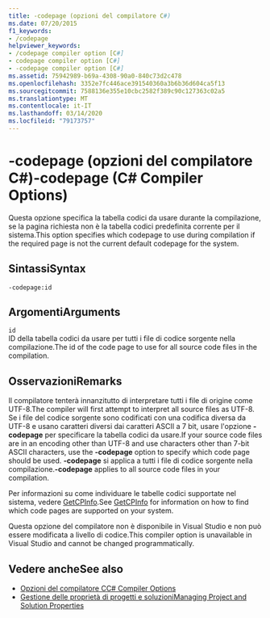 ```yaml
---
title: -codepage (opzioni del compilatore C#)
ms.date: 07/20/2015
f1_keywords:
- /codepage
helpviewer_keywords:
- /codepage compiler option [C#]
- codepage compiler option [C#]
- -codepage compiler option [C#]
ms.assetid: 75942989-b69a-4308-90a0-840c73d2c478
ms.openlocfilehash: 3352e7fc446ace391540360a3b6b36d604ca5f13
ms.sourcegitcommit: 7588136e355e10cbc2582f389c90c127363c02a5
ms.translationtype: MT
ms.contentlocale: it-IT
ms.lasthandoff: 03/14/2020
ms.locfileid: "79173757"
---
```

# <a name="-codepage-c-compiler-options"></a><span data-ttu-id="1d79d-102">-codepage (opzioni del compilatore C#)</span><span class="sxs-lookup"><span data-stu-id="1d79d-102">-codepage (C# Compiler Options)</span></span>
<span data-ttu-id="1d79d-103">Questa opzione specifica la tabella codici da usare durante la compilazione, se la pagina richiesta non è la tabella codici predefinita corrente per il sistema.</span><span class="sxs-lookup"><span data-stu-id="1d79d-103">This option specifies which codepage to use during compilation if the required page is not the current default codepage for the system.</span></span>  
  
## <a name="syntax"></a><span data-ttu-id="1d79d-104">Sintassi</span><span class="sxs-lookup"><span data-stu-id="1d79d-104">Syntax</span></span>  
  
```console  
-codepage:id  
```  
  
## <a name="arguments"></a><span data-ttu-id="1d79d-105">Argomenti</span><span class="sxs-lookup"><span data-stu-id="1d79d-105">Arguments</span></span>  
 `id`  
 <span data-ttu-id="1d79d-106">ID della tabella codici da usare per tutti i file di codice sorgente nella compilazione.</span><span class="sxs-lookup"><span data-stu-id="1d79d-106">The id of the code page to use for all source code files in the compilation.</span></span>  
  
## <a name="remarks"></a><span data-ttu-id="1d79d-107">Osservazioni</span><span class="sxs-lookup"><span data-stu-id="1d79d-107">Remarks</span></span>  
 <span data-ttu-id="1d79d-108">Il compilatore tenterà innanzitutto di interpretare tutti i file di origine come UTF-8.</span><span class="sxs-lookup"><span data-stu-id="1d79d-108">The compiler will first attempt to interpret all source files as UTF-8.</span></span> <span data-ttu-id="1d79d-109">Se i file del codice sorgente sono codificati con una codifica diversa da UTF-8 e usano caratteri diversi dai caratteri ASCII a 7 bit, usare l'opzione **-codepage** per specificare la tabella codici da usare.</span><span class="sxs-lookup"><span data-stu-id="1d79d-109">If your source code files are in an encoding other than UTF-8 and use characters other than 7-bit ASCII characters, use the **-codepage** option to specify which code page should be used.</span></span> <span data-ttu-id="1d79d-110">**-codepage** si applica a tutti i file di codice sorgente nella compilazione.</span><span class="sxs-lookup"><span data-stu-id="1d79d-110">**-codepage** applies to all source code files in your compilation.</span></span>  

 <span data-ttu-id="1d79d-111">Per informazioni su come individuare le tabelle codici supportate nel sistema, vedere [GetCPInfo](/windows/desktop/api/winnls/nf-winnls-getcpinfo).</span><span class="sxs-lookup"><span data-stu-id="1d79d-111">See [GetCPInfo](/windows/desktop/api/winnls/nf-winnls-getcpinfo) for information on how to find which code pages are supported on your system.</span></span>  
  
 <span data-ttu-id="1d79d-112">Questa opzione del compilatore non è disponibile in Visual Studio e non può essere modificata a livello di codice.</span><span class="sxs-lookup"><span data-stu-id="1d79d-112">This compiler option is unavailable in Visual Studio and cannot be changed programmatically.</span></span>  
  
## <a name="see-also"></a><span data-ttu-id="1d79d-113">Vedere anche</span><span class="sxs-lookup"><span data-stu-id="1d79d-113">See also</span></span>

- [<span data-ttu-id="1d79d-114">Opzioni del compilatore C</span><span class="sxs-lookup"><span data-stu-id="1d79d-114">C# Compiler Options</span></span>](./index.md)
- [<span data-ttu-id="1d79d-115">Gestione delle proprietà di progetti e soluzioni</span><span class="sxs-lookup"><span data-stu-id="1d79d-115">Managing Project and Solution Properties</span></span>](/visualstudio/ide/managing-project-and-solution-properties)
